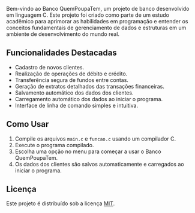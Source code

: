 Bem-vindo ao Banco QuemPoupaTem, um projeto de banco desenvolvido em linguagem C. Este projeto foi criado como parte de um estudo acadêmico para aprimorar as habilidades em programação e entender os conceitos fundamentais de gerenciamento de dados e estruturas em um ambiente de desenvolvimento do mundo real.

## Funcionalidades Destacadas

- Cadastro de novos clientes.
- Realização de operações de débito e crédito.
- Transferência segura de fundos entre contas.
- Geração de extratos detalhados das transações financeiras.
- Salvamento automático dos dados dos clientes.
- Carregamento automático dos dados ao iniciar o programa.
- Interface de linha de comando simples e intuitiva.

## Como Usar

1. Compile os arquivos `main.c` e `funcao.c` usando um compilador C.
2. Execute o programa compilado.
3. Escolha uma opção no menu para começar a usar o Banco QuemPoupaTem.
4. Os dados dos clientes são salvos automaticamente e carregados ao iniciar o programa.



## Licença

Este projeto é distribuído sob a licença [MIT](LICENSE).

